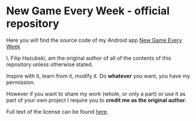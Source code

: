 # New Game Every Week - official repository

Here you will find the source code of my Android app [New Game Every Week](https://play.google.com/store/apps/details?id=com.monkeybison.newgameeveryday)

I, Filip Hazubski, am the original author of all of the contents of this repository unless otherwise stated.

Inspire with it, learn from it, modify it. Do **whatever** you want, you have my permission.

However if you want to share my work (whole, or only a part) or use it as part of your own project I require you to **credit me as the original author**.

Full text of the license can be found [here](https://github.com/fhazubski/NewGameEveryWeek/blob/master/LICENSE.txt).
